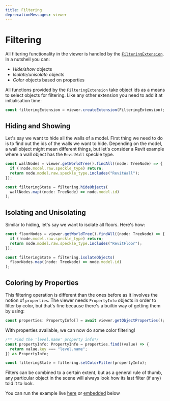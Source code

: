 ```yaml
---
title: Filtering
deprecationMessages: viewer
---
```


<Banner />

# Filtering

All filtering functionality in the viewer is handled by the [`FilteringExtension`](/viewer/filtering-extension-api.md). In a nutshell you can:

- _Hide/show_ objects
- _Isolate/unisolate_ objects
- _Color_ objects based on properties

All functions provided by the `FilteringExtension` take object ids as a means to select objects for filtering.
Like any other extension you need to add it at initialisation time:

```ts
const filteringExtension = viewer.createExtension(FilteringExtension);
```

## Hiding and Showing

Let's say we want to hide all the walls of a model. First thing we need to do is to find out the ids of the walls we want to hide. Depending on the model, a wall object might mean different things, but let's consider a Revit example where a wall object has the `RevitWall` speckle type.

```ts
const wallNodes = viewer.getWorldTree().findAll((node: TreeNode) => {
  if (!node.model.raw.speckle_type) return;
  return node.model.raw.speckle_type.includes("RevitWall");
});

const filteringState = filtering.hideObjects(
  wallNodes.map((node: TreeNode) => node.model.id)
);
```

## Isolating and Unisolating

Similar to hiding, let's say we want to isolate all floors. Here's how:

```ts
const floorNodes = viewer.getWorldTree().findAll((node: TreeNode) => {
  if (!node.model.raw.speckle_type) return;
  return node.model.raw.speckle_type.includes("RevitFloor");
});

const filteringState = filtering.isolateObjects(
  floorNodes.map((node: TreeNode) => node.model.id)
);
```

## Coloring by Properties

This filtering operation is different than the ones before as it involves the notion of `properties`. The viewer needs `PropertyInfo` objects in order to filter by color, but that's fine because there's a builtin way of getting them by using:

```ts
const properties: PropertyInfo[] = await viewer.getObjectProperties();
```

With properties available, we can now do some color filtering!

```ts
/** Find the 'level.name' property info*/
const propertyInfo: PropertyInfo = properties.find((value) => {
  return value.key === "level.name";
}) as PropertyInfo;

const filteringState = filtering.setColorFilter(propertyInfo);
```

Filters can be combined to a certain extent, but as a general rule of thumb, any particular object in the scene will always look how its last filter (if any) told it to look.

You can run the example live [here](https://stackblitz.com/edit/speckle-filtering?file=index.html) or <VueCustomTooltip label="Embedding works only on chromium based browsers"><ins>embedded</ins></VueCustomTooltip> below

<Stackblitz projectId='speckle-filtering' :embedOptions="{ 
    height: 500,
    openFile: 'src/main.ts',
    view: 'preview',
    hideExplorer: true,
    hideNavigation: true }" 
/>
